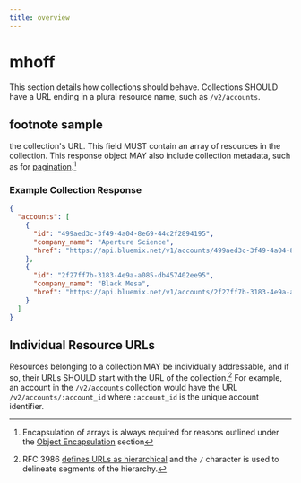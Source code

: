```yaml
---
title: overview
---
```


# mhoff

This section details how collections should behave. Collections SHOULD have a URL ending in a plural resource name,
such as `/v2/accounts`.

## footnote sample

the collection's URL. This field MUST contain an array of resources in the collection. This response object MAY also
include collection metadata, such as for [pagination](pagination.html).[^collection-response]

### Example Collection Response

```json
{
  "accounts": [
    {
      "id": "499aed3c-3f49-4a04-8e69-44c2f2894195",
      "company_name": "Aperture Science",
      "href": "https://api.bluemix.net/v1/accounts/499aed3c-3f49-4a04-8e69-44c2f2894195"
    },
    {
      "id": "2f27ff7b-3183-4e9a-a085-db457402ee95",
      "company_name": "Black Mesa",
      "href": "https://api.bluemix.net/v1/accounts/2f27ff7b-3183-4e9a-a085-db457402ee95"
    }
  ]
}
```

## Individual Resource URLs

Resources belonging to a collection MAY be individually addressable, and if so, their URLs SHOULD start with the URL of
the collection.[^hierarchical-url]  For example, an account in the `/v2/accounts` collection would have the URL
`/v2/accounts/:account_id` where `:account_id` is the unique account identifier.


[^collection-response]: Encapsulation of arrays is always required for reasons outlined under the
    [Object Encapsulation](../install/uris.html#object-encapsulation) section 
[^hierarchical-url]: RFC 3986 [defines URLs as hierarchical](https://tools.ietf.org/html/rfc3986#section-1.2.3) and the
    `/` character is used to delineate segments of the hierarchy.